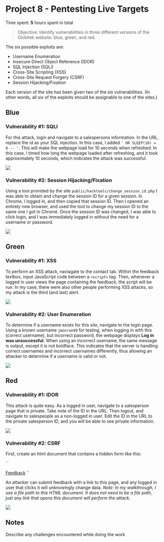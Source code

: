 # Project 8 - Pentesting Live Targets

Time spent: **5** hours spent in total

> Objective: Identify vulnerabilities in three different versions of the Globitek website: blue, green, and red.

The six possible exploits are:
* Username Enumeration
* Insecure Direct Object Reference (IDOR)
* SQL Injection (SQLi)
* Cross-Site Scripting (XSS)
* Cross-Site Request Forgery (CSRF)
* Session Hijacking/Fixation

Each version of the site has been given two of the six vulnerabilities. (In other words, all six of the exploits should be assignable to one of the sites.)

## Blue

### Vulnerability #1: SQLI
For this attack, login and navigate to a salespersons information. In the URL, replace the id as your SQL injection. In this case, I added `' OR SLEEP(10) = 0 -- '`. This will make the webpage load for 10 seconds when refreshed. In this case, I timed how long the webpage loaded after refreshing, and it took approximately 10 seconds, which indicates the attack was successful.

<img src="https://media.giphy.com/media/2AKMsJjfRDpEq1D7C4/giphy.gif" />

### Vulnerability #2: Session Hijacking/Fixation
Using a tool provided by the site `public/hacktools/change_session_id.php` I was able to obtain and change the session ID for a given session. In Chrome, I logged in, and then copied that session ID. Then I opened an entirely new browser, and used the tool to change my session ID to the same one I got in Chrome. Once the session ID was changed, I was able to click login, and I was immediately logged in without the need for a username or password.

<img src="https://media.giphy.com/media/QJsUDwH1uZTfTOqElo/giphy.gif" />


## Green

### Vulnerability #1: XSS
To perform an XSS attack, naviagate to the contact tab. Within the feedback textbox, input JavaScript code between a `<script>` tag. Then, whenever a logged in user views the page containing the feedback, the script will be run. In my case, there were also other people performing XSS attacks, so my attack is the third (and last) alert.

<img src="https://media.giphy.com/media/NlXIOZzavdVUAjjYpO/giphy.gif" />

### Vulnerability #2: User Enumeration
To determine if a username exists for this site, navigate to the login page. Using a known username `jmonroe99` for testing, when logging in with this (correct username), but incorrect password, the webpage displays **Log in was unsuccessful.** When using an incorrect username, the same message is output, except it is not boldface. This indicates that the server is handling correct usernames and incorrect usernames differently, thus allowing an attacker to determine if a username is valid or not.

<img src="https://media.giphy.com/media/88iGARxsPFPAaKQ4RR/giphy.gif" />


## Red

### Vulnerability #1: IDOR
This attack is quite easy. As a logged in user, navigate to a salesperson page that is private. Take note of the ID in the URL. Then logout, and navigate to salespeople as a non-logged in user. Edit the ID in the URL to the private salesperson ID, and you will be able to see private information.

<img src="https://media.giphy.com/media/1zjRzUvUm4gTs9eaw4/giphy.gif" />


### Vulnerability #2: CSRF
First, create an html document that contains a hidden form like this:

``<html>
  <head>
    <title>Nothing to see here</title>
  </head>
  <body onload="document.malScript.submit()">
      <a href="https://www.youtube.com/watch?v=dQw4w9WgXcQ">Feedback</a>
	<form action="https://35.184.88.145/red/public/staff/salespeople/edit.php?id=12" method="post" style="display: none;" name='malScript' target="res">
	    <input type="text" name="first_name" value="wrednA" />
      	<input type="text" name="last_name" value="tteurT" />
      	<input type="text" name="phone" value="0987-654-321" />
      	<input type="text" name="email" value="howdidyoufallforthat@silly.net" />
	</form>
  </body>
</html>``

An attacker can submit feedback with a link to this page, and any logged in user that clicks it will unknowingly change data.
*Note: In my walkthrough, I use a file path to this HTML document. It does not need to be a file path, just any link that opens this document will perform the attack.*

<img src="https://media.giphy.com/media/3NwXtUGJhmrfez8co8/giphy.gif" />


## Notes

Describe any challenges encountered while doing the work
